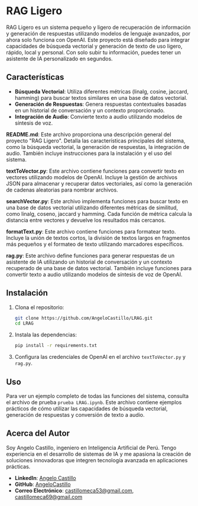 # RAG Ligero

RAG Ligero es un sistema pequeño y ligero de recuperación de información y generación de respuestas utilizando modelos de lenguaje avanzados, por ahora solo funciona con OpenAI. Este proyecto está diseñado para integrar capacidades de búsqueda vectorial y generación de texto de uso ligero, rápido, local y personal. Con solo subir tu información, puedes tener un asistente de IA personalizado en segundos.

## Características

- **Búsqueda Vectorial**: Utiliza diferentes métricas (linalg, cosine, jaccard, hamming) para buscar textos similares en una base de datos vectorial.
- **Generación de Respuestas**: Genera respuestas contextuales basadas en un historial de conversación y un contexto proporcionado.
- **Integración de Audio**: Convierte texto a audio utilizando modelos de síntesis de voz.

**README.md**: Este archivo proporciona una descripción general del proyecto "RAG Ligero". Detalla las características principales del sistema, como la búsqueda vectorial, la generación de respuestas, la integración de audio. También incluye instrucciones para la instalación y el uso del sistema.

**textToVector.py**: Este archivo contiene funciones para convertir texto en vectores utilizando modelos de OpenAI. Incluye la gestión de archivos JSON para almacenar y recuperar datos vectoriales, así como la generación de cadenas aleatorias para nombrar archivos.

**searchVector.py**: Este archivo implementa funciones para buscar texto en una base de datos vectorial utilizando diferentes métricas de similitud, como linalg, coseno, jaccard y hamming. Cada función de métrica calcula la distancia entre vectores y devuelve los resultados más cercanos.

**formatText.py**: Este archivo contiene funciones para formatear texto. Incluye la unión de textos cortos, la división de textos largos en fragmentos más pequeños y el formateo de texto utilizando marcadores específicos.

**rag.py**: Este archivo define funciones para generar respuestas de un asistente de IA utilizando un historial de conversación y un contexto recuperado de una base de datos vectorial. También incluye funciones para convertir texto a audio utilizando modelos de síntesis de voz de OpenAI.

## Instalación

1. Clona el repositorio:
   ```bash
   git clone https://github.com/AngeloCastillo/LRAG.git
   cd LRAG
   ```

2. Instala las dependencias:
   ```bash
   pip install -r requirements.txt
   ```

3. Configura las credenciales de OpenAI en el archivo `textToVector.py` y `rag.py`.

## Uso

Para ver un ejemplo completo de todas las funciones del sistema, consulta el archivo de prueba `prueba LRAG.ipynb`. Este archivo contiene ejemplos prácticos de cómo utilizar las capacidades de búsqueda vectorial, generación de respuestas y conversión de texto a audio.

## Acerca del Autor

Soy Angelo Castillo, ingeniero en Inteligencia Artificial de Perú. Tengo experiencia en el desarrollo de sistemas de IA y me apasiona la creación de soluciones innovadoras que integren tecnología avanzada en aplicaciones prácticas.

- **LinkedIn**: [Angelo Castillo](https://www.linkedin.com/in/angelo-castillo-meca-780614141/)
- **GitHub**: [AngeloCastillo](https://github.com/AngeloCastillo)
- **Correo Electrónico**: castillomeca53@gmail.com, castillomeca69@gmail.com